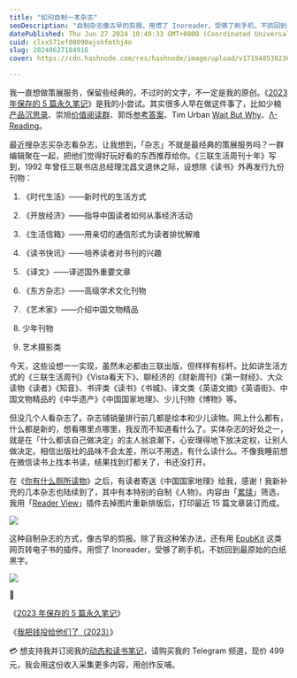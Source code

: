 ```yaml
---
title: "如何自制一本杂志"
seoDescription: "自制杂志像古早的剪报。用惯了 Inoreader，受够了刷手机，不妨回到最原始的白纸黑字。"
datePublished: Thu Jun 27 2024 10:49:33 GMT+0000 (Coordinated Universal Time)
cuid: clxx571ef00090ajshfmthj4o
slug: 20240627184916
cover: https://cdn.hashnode.com/res/hashnode/image/upload/v1719485302363/93bc04d8-1db4-46e2-b6c7-67f2ad866b5a.jpeg

---
```


我一直想做策展服务，保留些经典的，不过时的文字，不一定是我的原创。《[2023 年保存的 5 篇永久笔记](https://mp.weixin.qq.com/s?__biz=MzI3MzU5MDA1OQ==&mid=2247488178&idx=1&sn=d5ad38c62fb4ef8ae1fdb203fba42ec9&chksm=eb21a0f6dc5629e07fdbad537143fcc0a4b7c3d1d804ec6085a3c2abadbd7ea04bf4ed495127#rd)》是我的小尝试。其实很多人早在做这件事了，比如少楠[产品沉思录](https://mp.weixin.qq.com/s/nCfkBmDMv9_fbn06rkMNEw)、崇旭[价值阅读群](https://mp.weixin.qq.com/s?__biz=MzIyMzYyNzQyMQ==&mid=2247484170&idx=1&sn=b142619feae0cc8bc99ab09dd5dce629&scene=21#wechat_redirect)、郭烁[参考答案](https://mp.weixin.qq.com/s/jfutA1S0ihPtAsvkHORQGg)、Tim Urban [Wait But Why](https://waitbutwhy.com/)、[Λ-Reading](https://rizime.substack.com/p/217)。

最近搜杂志买杂志看杂志，让我想到，「杂志」不就是最经典的策展服务吗？一群编辑聚在一起，把他们觉得好玩好看的东西推荐给你。《三联生活周刊十年》写到，1992 年曾任三联书店总经理沈昌文退休之际，设想除《读书》外再发行九份刊物：

1. 《时代生活》——新时代的生活方式
    
2. 《开放经济》——指导中国读者如何从事经济活动
    
3. 《生活信箱》——用亲切的通信形式为读者排忧解难
    
4. 《读书快讯》——培养读者对书刊的兴趣
    
5. 《译文》——译述国外重要文章
    
6. 《东方杂志》——高级学术文化刊物
    
7. 《艺术家》——介绍中国文物精品
    
8. 少年刊物
    
9. 艺术摄影类
    

今天，这些设想一一实现，虽然未必都由三联出版，但样样有标杆。比如讲生活方式的《三联生活周刊》《Vista看天下》、聊经济的《财新周刊》《第一财经》、大众读物《读者》《知音》、书评类《读书》《书城》、译文类《英语文摘》《英语街》、中国文物精品的《中华遗产》《中国国家地理》、少儿刊物《博物》等。

但没几个人看杂志了。杂志铺销量排行前几都是绘本和少儿读物。网上什么都有，什么都是新的，想看哪里点哪里，我反而不知道看什么了。实体杂志的好处之一，就是在「什么都该自己做决定」的主人翁浪潮下，心安理得地下放决定权，让别人做决定。相信出版社的品味不会太差，所以不用选，有什么读什么。不像我睡前想在微信读书上找本书读，结果找到灯都关了，书还没打开。

在《[你有什么厕所读物](https://mp.weixin.qq.com/s?__biz=MzI3MzU5MDA1OQ==&mid=2247488548&idx=1&sn=dac591d765a0636c36ee84d520e4816d&chksm=eb21a660dc562f764872da029d1ec517fc831d3dd7bb0ef8400d34f4317631e028094afed369#rd)》之后，有读者寄送《中国国家地理》给我，感谢！我新补充的几本杂志也陆续到了，其中有本特别的自制《人物》。内容由「[累牍](https://chinanonfiction.com/)」筛选，我用「[Reader View](https://webextension.org/listing/chrome-reader-view.html#reviews)」插件去掉图片重新排版后，打印最近 15 篇文章装订而成。

![](https://cdn.hashnode.com/res/hashnode/image/upload/v1719485323139/b69a2a57-d97e-4afc-bb69-c68417aab7d8.jpeg)

这种自制杂志的方式，像古早的剪报。除了我这种笨办法，还有用 [EpubKit](https://epubkit.app/zh/?TU) 这类网页转电子书的插件。用惯了 Inoreader，受够了刷手机，不妨回到最原始的白纸黑字。

![](https://cdn.hashnode.com/res/hashnode/image/upload/v1719485334206/1d64898f-dadb-47e2-b235-e54fada70b83.jpeg)

🔗

《[2023 年保存的 5 篇永久笔记](https://mp.weixin.qq.com/s?__biz=MzI3MzU5MDA1OQ==&mid=2247488178&idx=1&sn=d5ad38c62fb4ef8ae1fdb203fba42ec9&chksm=eb21a0f6dc5629e07fdbad537143fcc0a4b7c3d1d804ec6085a3c2abadbd7ea04bf4ed495127#rd)》

《[我把钱投给他们了（2023）](https://mp.weixin.qq.com/s?__biz=MzI3MzU5MDA1OQ==&mid=2247488348&idx=1&sn=5a061893d56b3fc752043b073c47400f&chksm=eb21a118dc56280e56bd16a275b9630646b78cdf5d9e4cb557d29350614eed3a4bf598e7f074#rd)》

💳 想支持我并订阅我的[动态和读书笔记](https://mp.weixin.qq.com/s/A_yK10ktL8Nl7RzsnGwzEg)，请购买我的 Telegram 频道，现价 499 元，我会用这份收入采集更多内容，用创作反哺。